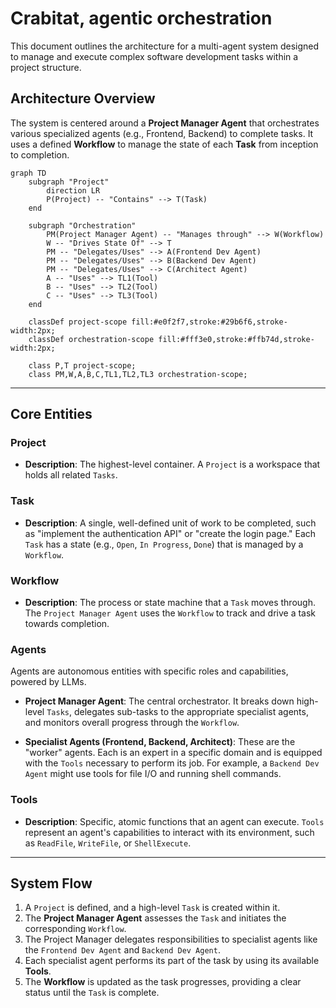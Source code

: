 # Crabitat, agentic orchestration

This document outlines the architecture for a multi-agent system designed to manage and execute complex software development tasks within a project structure.

## Architecture Overview

The system is centered around a **Project Manager Agent** that orchestrates various specialized agents (e.g., Frontend, Backend) to complete tasks. It uses a defined **Workflow** to manage the state of each **Task** from inception to completion.

```mermaid
graph TD
    subgraph "Project"
        direction LR
        P(Project) -- "Contains" --> T(Task)
    end

    subgraph "Orchestration"
        PM(Project Manager Agent) -- "Manages through" --> W(Workflow)
        W -- "Drives State Of" --> T
        PM -- "Delegates/Uses" --> A(Frontend Dev Agent)
        PM -- "Delegates/Uses" --> B(Backend Dev Agent)
        PM -- "Delegates/Uses" --> C(Architect Agent)
        A -- "Uses" --> TL1(Tool)
        B -- "Uses" --> TL2(Tool)
        C -- "Uses" --> TL3(Tool)
    end

    classDef project-scope fill:#e0f2f7,stroke:#29b6f6,stroke-width:2px;
    classDef orchestration-scope fill:#fff3e0,stroke:#ffb74d,stroke-width:2px;

    class P,T project-scope;
    class PM,W,A,B,C,TL1,TL2,TL3 orchestration-scope;
```

---

## Core Entities

### Project

- **Description**: The highest-level container. A `Project` is a workspace that holds all related `Tasks`.

### Task

- **Description**: A single, well-defined unit of work to be completed, such as "implement the authentication API" or "create the login page." Each `Task` has a state (e.g., `Open`, `In Progress`, `Done`) that is managed by a `Workflow`.

### Workflow

- **Description**: The process or state machine that a `Task` moves through. The `Project Manager Agent` uses the `Workflow` to track and drive a task towards completion.

### Agents

Agents are autonomous entities with specific roles and capabilities, powered by LLMs.

- **Project Manager Agent**: The central orchestrator. It breaks down high-level `Tasks`, delegates sub-tasks to the appropriate specialist agents, and monitors overall progress through the `Workflow`.

- **Specialist Agents (Frontend, Backend, Architect)**: These are the "worker" agents. Each is an expert in a specific domain and is equipped with the `Tools` necessary to perform its job. For example, a `Backend Dev Agent` might use tools for file I/O and running shell commands.

### Tools

- **Description**: Specific, atomic functions that an agent can execute. `Tools` represent an agent's capabilities to interact with its environment, such as `ReadFile`, `WriteFile`, or `ShellExecute`.

---

## System Flow

1.  A `Project` is defined, and a high-level `Task` is created within it.
2.  The **Project Manager Agent** assesses the `Task` and initiates the corresponding `Workflow`.
3.  The Project Manager delegates responsibilities to specialist agents like the `Frontend Dev Agent` and `Backend Dev Agent`.
4.  Each specialist agent performs its part of the task by using its available **Tools**.
5.  The **Workflow** is updated as the task progresses, providing a clear status until the `Task` is complete.
